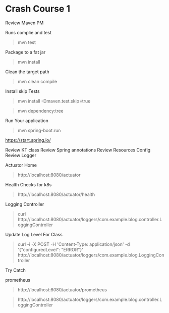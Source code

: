 # Crash Course 1 
Review Maven PM

Runs complie and test
> mvn test

Package to a fat jar
> mvn install

Clean the target path
> mvn clean compile

Install skip Tests
> mvn install -Dmaven.test.skip=true

> mvn dependency:tree

Run Your application
> mvn spring-boot:run     

https://start.spring.io/

Review KT class
Review Spring annotations
Review Resources Config
Review Logger

Actuator Home
> http://localhost:8080/actuator

Health Checks for k8s
> http://localhost:8080/actuator/health

Logging Controller
> curl http://localhost:8080/actuator/loggers/com.example.blog.controller.LoggingController

Update Log Level For Class
> curl -i -X POST -H 'Content-Type: application/json' -d '{"configuredLevel": "ERROR"}' http://localhost:8080/actuator/loggers/com.example.blog.LoggingController

Try Catch

prometheus
> http://localhost:8080/actuator/prometheus

> http://localhost:8080/actuator/loggers/com.example.blog.controller.LoggingController
